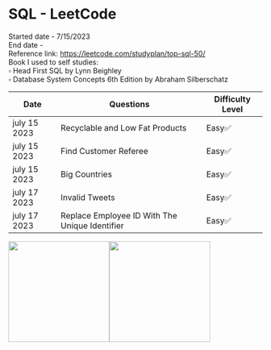 # SQL - LeetCode
Started date - 7/15/2023 <br>
End date - <br>
Reference link: https://leetcode.com/studyplan/top-sql-50/ <br>
Book I used to self studies:  <br>
▫️ Head First SQL by Lynn Beighley <br>
▫️ Database System Concepts 6th Edition by Abraham Silberschatz <br>

| Date          | Questions     | Difficulty Level |
| ------------- | ------------- | -----------------|
| july 15 2023  | Recyclable and Low Fat Products   | Easy✅     |
| july 15 2023  | Find Customer Referee   | Easy✅     |
| july 15 2023  | Big Countries   | Easy✅     |
| july 17 2023  | Invalid Tweets  | Easy✅     |
| july 17 2023  | Replace Employee ID With The Unique Identifier  | Easy✅     |


<img src="https://m.media-amazon.com/images/I/71dn19QpfhL._AC_UF1000,1000_QL80_.jpg" width="200"><img src="https://m.media-amazon.com/images/I/61xXsVbV52L._AC_UF1000,1000_QL80_.jpg" width="200">






